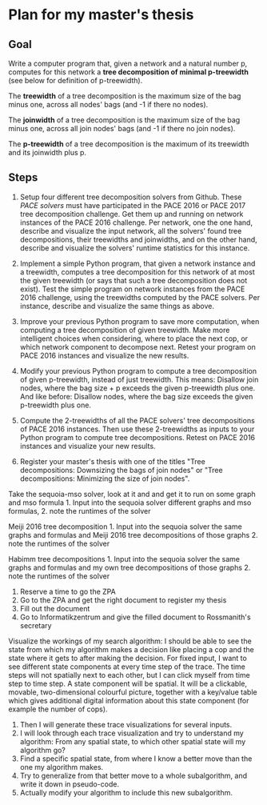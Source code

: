 # Plan for my master's thesis

## Goal

Write a computer program that, given a network and a natural number p, computes for this network a **tree decomposition of minimal p-treewidth** (see below for definition of p-treewidth).

The **treewidth** of a tree decomposition is the maximum size of the bag minus one, across all nodes' bags (and -1 if there no nodes).

The **joinwidth** of a tree decomposition is the maximum size of the bag minus one, across all join nodes' bags (and -1 if there no join nodes).

The **p-treewidth** of a tree decomposition is the maximum of its treewidth and its joinwidth plus p.

## Steps

1. Setup four different tree decomposition solvers from Github. These *PACE solvers* must have participated in the PACE 2016 or PACE 2017 tree decomposition challenge. Get them up and running on network instances of the PACE 2016 challenge. Per network, one the one hand, describe and visualize the input network, all the solvers' found tree decompositions, their treewidths and joinwidths, and on the other hand, describe and visualize the solvers' runtime statistics for this instance.

2. Implement a simple Python program, that given a network instance and a treewidth, computes a tree decomposition for this network of at most the given treewidth (or says that such a tree decomposition does not exist). Test the simple program on network instances from the PACE 2016 challenge, using the treewidths computed by the PACE solvers. Per instance, describe and visualize the same things as above.

3. Improve your previous Python program to save more computation, when computing a tree decomposition of given treewidth. Make more intelligent choices when considering, where to place the next cop, or which network component to decompose next. Retest your program on PACE 2016 instances and visualize the new results.

4. Modify your previous Python program to compute a tree decomposition of given p-treewidth, instead of just treewidth. This means: Disallow join nodes, where the bag size + p exceeds the given p-treewidth plus one. And like before: Disallow nodes, where the bag size exceeds the given p-treewidth plus one.

5. Compute the 2-treewidths of all the PACE solvers' tree decompositions of PACE 2016 instances. Then use these 2-treewidths as inputs to your Python program to compute tree decompositions. Retest on PACE 2016 instances and visualize your new results.

6. Register your master's thesis with one of the titles "Tree decompositions: Downsizing the bags of join nodes" or "Tree decompositions: Minimizing the size of join nodes".



Take the sequoia-mso solver, look at it and and get it to run on some graph and mso formula
	1. Input into the sequoia solver different graphs and mso formulas,
	2. note the runtimes of the solver

Meiji 2016 tree decomposition
	1. Input into the sequoia solver the same graphs and formulas and Meiji 2016 tree decompositions of those graphs
	2. note the runtimes of the solver

Habimm tree decompositions
	1. Input into the sequoia solver the same graphs and formulas and my own tree decompositions of those graphs
	2. note the runtimes of the solver


1. Reserve a time to go the ZPA
2. Go to the ZPA and get the right document to register my thesis
3. Fill out the document
4. Go to Informatikzentrum and give the filled document to Rossmanith's secretary

Visualize the workings of my search algorithm: I should be able to see the state from which my algorithm makes a decision like placing a cop and the state where it gets to after making the decision. For fixed input, I want to see different state components at every time step of the trace. The time steps will not spatially next to each other, but I can click myself from time step to time step. A state component will be spatial. It will be a clickable, movable, two-dimensional colourful picture, together with a key/value table which gives additional digital information about this state component (for example the number of cops).

1. Then I will generate these trace visualizations for several inputs.
2. I will look through each trace visualization and try to understand my algorithm: From any spatial state, to which other spatial state will my algorithm go?
3. Find a specific spatial state, from where I know a better move than the one my algorithm makes.
4. Try to generalize from that better move to a whole subalgorithm, and write it down in pseudo-code.
5. Actually modify your algorithm to include this new subalgorithm.
